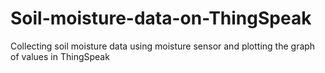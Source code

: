 # Soil-moisture-data-on-ThingSpeak
Collecting soil moisture data using moisture sensor and plotting the graph of values in ThingSpeak
